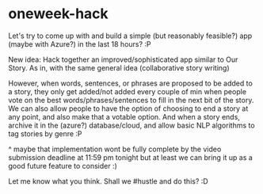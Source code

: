 # oneweek-hack
Let's try to come up with and build a simple (but reasonably feasible?) app (maybe with Azure?) in the last 18 hours? :P

New idea: Hack together an improved/sophisticated app similar to Our Story. As in, with the same general idea (collaborative story writing)

However, when words, sentences, or phrases are proposed to be added to a story, they only get added/not added every couple of min when people vote on the best words/phrases/sentences to fill in the next bit of the story. We can also allow people to have the option of choosing to end a story at any point, and also make that a votable option. And when a story ends, archive it in the (azure?) database/cloud, and allow basic NLP algorithms to tag stories by genre :P

^ maybe that implementation wont be fully complete by the video submission deadline at 11:59 pm tonight but at least we can bring it up as a good future feature to consider :)

Let me know what you think. Shall we #hustle and do this? :D

